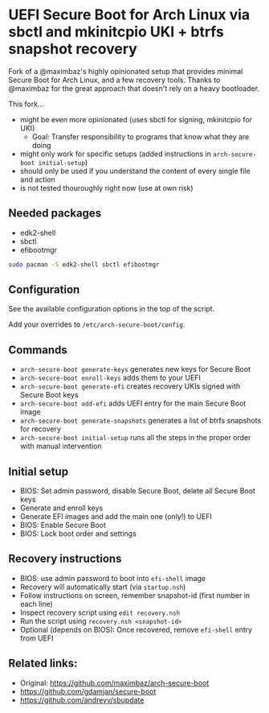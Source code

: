 # UEFI Secure Boot for Arch Linux via sbctl and mkinitcpio UKI + btrfs snapshot recovery

Fork of a @maximbaz's highly opinionated setup that provides minimal Secure Boot for Arch Linux, and a few recovery tools.
Thanks to @maximbaz for the great approach that doesn't rely on a heavy bootloader.

This fork...
- might be even more opinionated (uses sbctl for signing, mkinitcpio for UKI)
  - Goal: Transfer responsibility to programs that know what they are doing
- might only work for specific setups (added instructions in `arch-secure-boot initial-setup`)
- should only be used if you understand the content of every single file and action
- is not tested thouroughly right now (use at own risk)


## Needed packages

- edk2-shell
- sbctl
- efibootmgr

```sh
sudo pacman -S edk2-shell sbctl efibootmgr
```

## Configuration

See the available configuration options in the top of the script.

Add your overrides to `/etc/arch-secure-boot/config`.

## Commands

- `arch-secure-boot generate-keys` generates new keys for Secure Boot
- `arch-secure-boot enroll-keys` adds them to your UEFI
- `arch-secure-boot generate-efi` creates recovery UKIs signed with Secure Boot keys
- `arch-secure-boot add-efi` adds UEFI entry for the main Secure Boot image
- `arch-secure-boot generate-snapshots` generates a list of btrfs snapshots for recovery
- `arch-secure-boot initial-setup` runs all the steps in the proper order with manual intervention

## Initial setup

- BIOS: Set admin password, disable Secure Boot, delete all Secure Boot keys
- Generate and enroll keys
- Generate EFI images and add the main one (only!) to UEFI
- BIOS: Enable Secure Boot
- BIOS: Lock boot order and settings

## Recovery instructions

- BIOS: use admin password to boot into `efi-shell` image
- Recovery will automatically start (via `startup.nsh`)
- Follow instructions on screen, remember snapshot-id (first number in each line)
- Inspect recovery script using `edit recovery.nsh`
- Run the script using `recovery.nsh <snapshot-id>`
- Optional (depends on BIOS): Once recovered, remove `efi-shell` entry from UEFI

## Related links:

- Original: https://github.com/maximbaz/arch-secure-boot
- https://github.com/gdamjan/secure-boot
- https://github.com/andreyv/sbupdate
